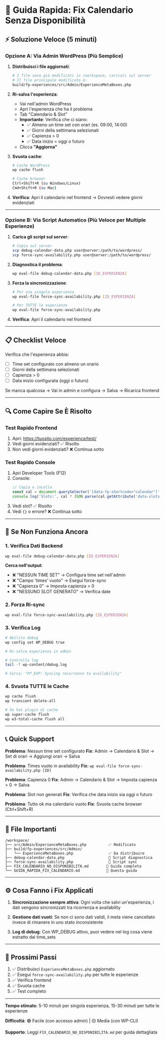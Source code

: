 # 🚀 Guida Rapida: Fix Calendario Senza Disponibilità

## ⚡ Soluzione Veloce (5 minuti)

### Opzione A: Via Admin WordPress (Più Semplice)

1. **Distribuisci i file aggiornati**:
   ```bash
   # I file sono già modificati in /workspace, caricali sul server
   # Il file principale modificato è:
   build/fp-experiences/src/Admin/ExperienceMetaBoxes.php
   ```

2. **Ri-salva l'esperienza**:
   - Vai nell'admin WordPress
   - Apri l'esperienza che ha il problema
   - Tab "Calendario & Slot"
   - **Importante**: Verifica che ci siano:
     - ✅ Almeno un time set con orari (es. 09:00, 14:00)
     - ✅ Giorni della settimana selezionati
     - ✅ Capienza > 0
     - ✅ Data inizio = oggi o futuro
   - Clicca **"Aggiorna"**

3. **Svuota cache**:
   ```bash
   # Cache WordPress
   wp cache flush
   
   # Cache browser
   Ctrl+Shift+R (su Windows/Linux)
   Cmd+Shift+R (su Mac)
   ```

4. **Verifica**: Apri il calendario nel frontend → Dovresti vedere giorni evidenziati

---

### Opzione B: Via Script Automatico (Più Veloce per Multiple Esperienze)

1. **Carica gli script sul server**:
   ```bash
   # Copia sul server
   scp debug-calendar-data.php user@server:/path/to/wordpress/
   scp force-sync-availability.php user@server:/path/to/wordpress/
   ```

2. **Diagnostica il problema**:
   ```bash
   wp eval-file debug-calendar-data.php [ID_ESPERIENZA]
   ```

3. **Forza la sincronizzazione**:
   ```bash
   # Per una singola esperienza
   wp eval-file force-sync-availability.php [ID_ESPERIENZA]
   
   # Per TUTTE le esperienze
   wp eval-file force-sync-availability.php
   ```

4. **Verifica**: Apri il calendario nel frontend

---

## 📋 Checklist Veloce

Verifica che l'esperienza abbia:
- [ ] Time set configurato con almeno un orario
- [ ] Giorni della settimana selezionati
- [ ] Capienza > 0
- [ ] Data inizio configurata (oggi o futuro)

Se manca qualcosa → Vai in admin e configura → Salva → Ricarica frontend

---

## 🔍 Come Capire Se È Risolto

### Test Rapido Frontend

1. Apri: https://tuosito.com/experience/test/
2. Vedi giorni evidenziati? ✅ Risolto
3. Non vedi giorni evidenziati? ❌ Continua sotto

### Test Rapido Console

1. Apri Developer Tools (F12)
2. Console:
   ```javascript
   // Copia e incolla
   const cal = document.querySelector('[data-fp-shortcode="calendar"]');
   console.log('Slots:', cal ? JSON.parse(cal.getAttribute('data-slots')) : 'Calendar not found');
   ```
3. Vedi slot? ✅ Risolto
4. Vedi `{}` o errore? ❌ Continua sotto

---

## 🐛 Se Non Funziona Ancora

### 1. Verifica Dati Backend

```bash
wp eval-file debug-calendar-data.php [ID_ESPERIENZA]
```

**Cerca nell'output**:
- ❌ "NESSUN TIME SET" → Configura time set nell'admin
- ❌ "Campo 'times' vuoto" → Esegui force-sync
- ❌ "Capienza 0" → Imposta capienza > 0
- ❌ "NESSUNO SLOT GENERATO" → Verifica date

### 2. Forza Ri-sync

```bash
wp eval-file force-sync-availability.php [ID_ESPERIENZA]
```

### 3. Verifica Log

```bash
# Abilita debug
wp config set WP_DEBUG true

# Ri-salva esperienza in admin

# Controlla log
tail -f wp-content/debug.log

# Cerca: "FP_EXP: Syncing recurrence to availability"
```

### 4. Svuota TUTTE le Cache

```bash
wp cache flush
wp transient delete-all

# Se hai plugin di cache
wp super-cache flush
wp w3-total-cache flush all
```

---

## 📞 Quick Support

**Problema**: Nessun time set configurato
**Fix**: Admin → Calendario & Slot → Set di orari → Aggiungi orari → Salva

**Problema**: Times vuoto in availability
**Fix**: `wp eval-file force-sync-availability.php [ID]`

**Problema**: Capienza 0
**Fix**: Admin → Calendario & Slot → Imposta capienza > 0 → Salva

**Problema**: Slot non generati
**Fix**: Verifica che data inizio sia oggi o futuro

**Problema**: Tutto ok ma calendario vuoto
**Fix**: Svuota cache browser (Ctrl+Shift+R)

---

## 📁 File Importanti

```
/workspace/
├── src/Admin/ExperienceMetaBoxes.php          ✅ Modificato
├── build/fp-experiences/src/Admin/            
│   └── ExperienceMetaBoxes.php                ✅ Da distribuire
├── debug-calendar-data.php                    🔧 Script diagnostica
├── force-sync-availability.php                🔧 Script sync
├── FIX_CALENDARIO_NO_DISPONIBILITA.md        📖 Guida completa
└── GUIDA_RAPIDA_FIX_CALENDARIO.md            📖 Questa guida
```

---

## ⚙️ Cosa Fanno i Fix Applicati

1. **Sincronizzazione sempre attiva**: Ogni volta che salvi un'esperienza, i dati vengono sincronizzati tra ricorrenza e availability

2. **Gestione dati vuoti**: Se non ci sono dati validi, il meta viene cancellato invece di rimanere in uno stato inconsistente

3. **Log di debug**: Con WP_DEBUG attivo, puoi vedere nel log cosa viene estratto dai time_sets

---

## 🎯 Prossimi Passi

1. ✅ Distribuisci `ExperienceMetaBoxes.php` aggiornato
2. ✅ Esegui `force-sync-availability.php` per tutte le esperienze
3. ✅ Verifica frontend
4. ✅ Svuota cache
5. ✅ Test completo

---

**Tempo stimato**: 5-10 minuti per singola esperienza, 15-30 minuti per tutte le esperienze

**Difficoltà**: 🟢 Facile (con accesso admin) | 🟡 Media (con WP-CLI)

**Supporto**: Leggi `FIX_CALENDARIO_NO_DISPONIBILITA.md` per guida dettagliata
